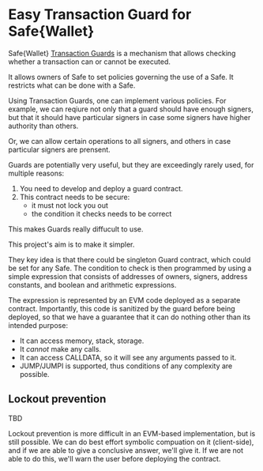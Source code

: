 # Easy Transaction Guard for Safe{Wallet}

Safe{Wallet} [Transaction Guards](https://docs.safe.global/advanced/smart-account-guards) is a mechanism that allows checking whether a transaction can or cannot be executed.

It allows owners of Safe to set policies governing the use of a
Safe. It restricts what can be done with a Safe.

Using Transaction Guards, one can implement various policies. For
example, we can reqiure not only that a guard should have enough
signers, but that it should have particular signers in case some
signers have higher authority than others.

Or, we can allow certain operations to all signers, and others in case
particular signers are prensent.

Guards are potentially very useful, but they are exceedingly rarely
used, for multiple reasons:

1. You need to develop and deploy a guard contract.
2. This contract needs to be secure:
    - it must not lock you out
    - the condition it checks needs to be correct

This makes Guards really diffucult to use.

This project's aim is to make it simpler.

They key idea is that there could be singleton Guard contract, which
could be set for any Safe. The condition to check is then programmed
by using a simple expression that consists of addresses of owners,
signers, address constants, and boolean and arithmetic expressions.

The expression is represented by an EVM code deployed as a separate
contract.  Importantly, this code is sanitized by the guard before
being deployed, so that we have a guarantee that it can do nothing
other than its intended purpose:

 - It can access memory, stack, storage.
 - It *cannot* make any calls.
 - It can access CALLDATA, so it will see any arguments passed to it.
 - JUMP/JUMPI is supported, thus conditions of any complexity are possible.


## Lockout prevention

TBD

Lockout prevention is more difficult in an EVM-based
implementation, but is still possible. We can do best effort symbolic
compuation on it (client-side), and if we are able to give a
conclusive answer, we'll give it. If we are not able to do this, we'll
warn the user before deploying the contract.
